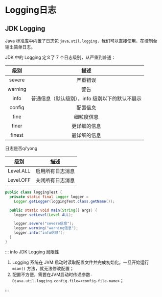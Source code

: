 # Logging日志

## JDK Logging

Java 标准库中内置了日志包 `java,util.logging`，我们可以直接使用，在控制台输出简单日志。

JDK 中的 Logging 定义了 7 个日志级别，从严重到普通：

|  级别   |                      描述                       |
| :-----: | :---------------------------------------------: |
| severe  |                    严重错误                     |
| warning |                      警告                       |
|  info   | 普通信息（默认级别），info 级别以下的默认不展示 |
| config  |                    配置信息                     |
|  fine   |                   细粒度信息                    |
|  finer  |                  更详细的信息                   |
| finest  |                  最详细的信息                   |

日志是否qi'yong

|   级别    |       描述       |
| :-------: | :--------------: |
| Level.ALL | 启用所有日志消息 |
| Level.OFF | 关闭所有日志消息 |



```java
public class loggingTest {
  private static final Logger logger = 
    Logger.getLogger(loggingTest.class.getName());

  public static void main(String[] args) {
    logger.setLevel(Level.ALL);

    logger.severe("severe信息");
    logger.warning("warning信息");
    logger.info("info信息");
  }
}
```

::: info JDK Logging 局限性

1. Logging 系统在 JVM 启动时读取配置文件并完成初始化，一旦开始运行 `mian()` 方法，就无法修改配置；
2. 配置不方便，需要在JVM启动时传递参数`-Djava.util.logging.config.file=<config-file-name>`；

:::
